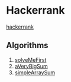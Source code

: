 # Hackerrank

[hackerrank](https://www.hackerrank.com)

## Algorithms

1. [solveMeFirst](./algorithms/solveMeFirst/readme.md)
1. [aVeryBigSum](./algorithms/aVeryBigSum/readme.md)
1. [simpleArraySum](./algorithms/simpleArraySum/readme.md)
